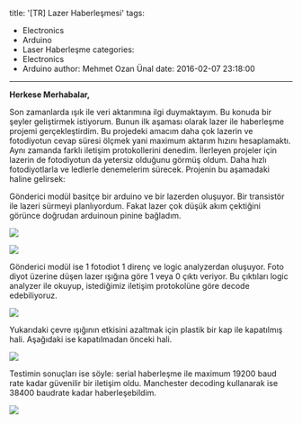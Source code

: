 title: '[TR] Lazer Haberleşmesi'
tags:
  - Electronics
  - Arduino
  - Laser Haberleşme
categories:
  - Electronics
  - Arduino
author: Mehmet Ozan Ünal
date: 2016-02-07 23:18:00
---

**Herkese Merhabalar,**

Son zamanlarda ışık ile veri aktarımına ilgi duymaktayım. Bu konuda bir şeyler geliştirmek istiyorum. Bunun ilk aşaması olarak lazer ile haberleşme projemi gerçekleştirdim. Bu projedeki amacım daha çok lazerin ve fotodiyotun cevap süresi ölçmek yani maximum aktarım hızını hesaplamaktı. Aynı zamanda farklı iletişim protokollerini denedim. İlerleyen projeler için lazerin de fotodiyotun da yetersiz olduğunu görmüş oldum. Daha hızlı fotodiyotlarla ve ledlerle denemelerim sürecek. Projenin bu aşamadaki haline gelirsek:  

Gönderici modül basitçe bir arduino ve bir lazerden oluşuyor. Bir transistör ile lazeri sürmeyi planlıyordum. Fakat lazer çok düşük akım çektiğini görünce doğrudan arduinoun pinine bağladım.  

![](https://4.bp.blogspot.com/-qQdlLk1HTjA/VrTKOEJvIvI/AAAAAAAAYPk/0kfODfpYmCE/s720/20160205_171100.jpg)

![](https://4.bp.blogspot.com/-EpqGpVRIUnE/VrTLWM0_oBI/AAAAAAAAYPk/nAfynUH36ms/s720/20160205_171105.jpg)

Gönderici modül ise 1 fotodiot 1 direnç ve logic analyzerdan oluşuyor. Foto diyot üzerine düşen lazer ışığına göre 1 veya 0 çıktı veriyor. Bu çıktıları logic analyzer ile okuyup, istediğimiz iletişim protokolüne göre decode edebiliyoruz.  

![](https://3.bp.blogspot.com/-ab_G4FGMd94/VrTLwHEqjrI/AAAAAAAAYPs/iCl_KgAGAf0/s720/20160205_171310.jpg)

Yukarıdaki çevre ışığının etkisini azaltmak için plastik bir kap ile kapatılmış hali. Aşağıdaki ise kapatılmadan önceki hali.

![](https://4.bp.blogspot.com/-S6TEoiHANvA/VrTLYZz2JXI/AAAAAAAAYPk/n2NfOTZc4yE/s720/20160205_171300.jpg)

Testimin sonuçları ise söyle: serial haberleşme ile maximum 19200 baud rate kadar güvenilir bir iletişim oldu. Manchester decoding kullanarak ise 38400 baudrate kadar haberleşebildim.

![](https://3.bp.blogspot.com/-ljqRhccYSI4/VreridZE2DI/AAAAAAAAYRI/UxN5DVqhhqY/s640/1.PNG)